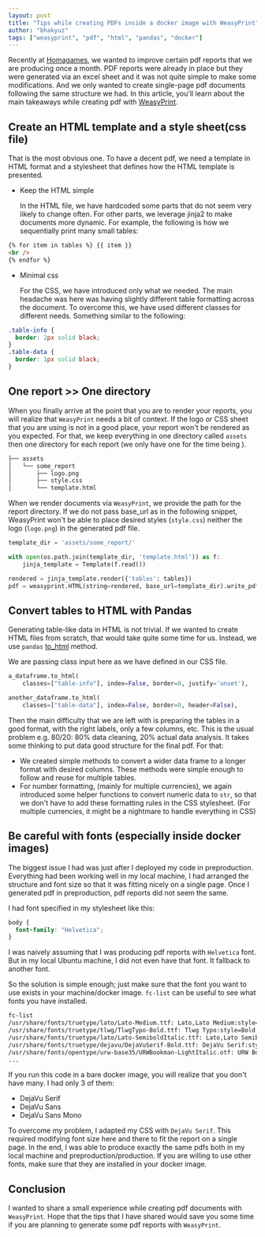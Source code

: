```yaml
---
layout: post
title: "Tips while creating PDFs inside a docker image with WeasyPrint"
author: "bhakyuz"
tags: ["weasyprint", "pdf", "html", "pandas", "docker"]
---
```


Recently at [Homagames](homagames.com), we wanted to improve certain pdf reports that we are producing once a month. PDF reports were already in place but they were generated via an excel sheet and it was not quite simple to make some modifications. And we only wanted to create single-page pdf documents following the same structure we had. In this article, you'll learn about the main takeaways while creating pdf with [WeasyPrint](https://weasyprint.org/).

## Create an HTML template and a style sheet(css file)

That is the most obvious one. To have a decent pdf, we need a template in HTML format and a stylesheet that defines how the HTML template is presented.

- Keep the HTML simple

  In the HTML file, we have hardcoded some parts that do not seem very likely to change often. For other parts, we leverage jinja2 to make documents more dynamic. For example, the following is how we sequentially print many small tables:

```html
{% for item in tables %} {{ item }}
<br />
{% endfor %}
```

- Minimal css

  For the CSS, we have introduced only what we needed. The main headache was here was having slightly different table formatting across the document. To overcome this, we have used different classes for different needs. Something similar to the following:

```css
.table-info {
  border: 2px solid black;
}
.table-data {
  border: 1px solid black;
}
```

## One report >> One directory

When you finally arrive at the point that you are to render your reports, you will realize that `WeasyPrint` needs a bit of context. If the logo or CSS sheet that you are using is not in a good place, your report won't be rendered as you expected.
For that, we keep everything in one directory called `assets` then one directory for each report (we only have one for the time being ).

```sh
├── assets
│   └── some_report
│       ├── logo.png
│       ├── style.css
│       └── template.html
```

When we render documents via `WeasyPrint`, we provide the path for the report directory. If we do not pass base_url as in the following snippet, WeasyPrint won't be able to place desired styles (`style.css`) neither the logo (`logo.png`) in the generated pdf file.

```py
template_dir = 'assets/some_report/'

with open(os.path.join(template_dir, 'template.html')) as f:
    jinja_template = Template(f.read())

rendered = jinja_template.render({'tables': tables})
pdf = weasyprint.HTML(string=rendered, base_url=template_dir).write_pdf()
```

## Convert tables to HTML with Pandas

Generating table-like data in HTML is not trivial. If we wanted to create HTML files from scratch, that would take quite some time for us. Instead, we use `pandas` [to_html](https://pandas.pydata.org/pandas-docs/stable/reference/api/pandas.DataFrame.to_html.html) method.

We are passing class input here as we have defined in our CSS file.

```py
a_dataframe.to_html(
    classes=["table-info"], index=False, border=0, justify='unset'),

another_dataframe.to_html(
    classes=["table-data"], index=False, border=0, header=False),

```

Then the main difficulty that we are left with is preparing the tables in a good format, with the right labels, only a few columns, etc. This is the usual problem e.g. 80/20: 80% data cleaning, 20% actual data analysis. It takes some thinking to put data good structure for the final pdf. For that:

- We created simple methods to convert a wider data frame to a longer format with desired columns. These methods were simple enough to follow and reuse for multiple tables.
- For number formatting, (mainly for multiple currencies), we again introduced some helper functions to convert numeric data to `str`, so that we don't have to add these formatting rules in the CSS stylesheet. (For multiple currencies, it might be a nightmare to handle everything in CSS)

## Be careful with fonts (especially inside docker images)

The biggest issue I had was just after I deployed my code in preproduction. Everything had been working well in my local machine, I had arranged the structure and font size so that it was fitting nicely on a single page. Once I generated pdf in preproduction, pdf reports did not seem the same.

I had font specified in my stylesheet like this:

```css
body {
  font-family: "Helvetica";
}
```

I was naively assuming that I was producing pdf reports with `Helvetica` font. But in my local Ubuntu machine, I did not even have that font. It fallback to another font.

So the solution is simple enough; just make sure that the font you want to use exists in your machine/docker image. `fc-list` can be useful to see what fonts you have installed.

```sh
fc-list
/usr/share/fonts/truetype/lato/Lato-Medium.ttf: Lato,Lato Medium:style=Medium,Regular
/usr/share/fonts/truetype/tlwg/TlwgTypo-Bold.ttf: Tlwg Typo:style=Bold
/usr/share/fonts/truetype/lato/Lato-SemiboldItalic.ttf: Lato,Lato Semibold:style=Semibold Italic,Italic
/usr/share/fonts/truetype/dejavu/DejaVuSerif-Bold.ttf: DejaVu Serif:style=Bold
/usr/share/fonts/opentype/urw-base35/URWBookman-LightItalic.otf: URW Bookman:style=Light Italic
...
```

If you run this code in a bare docker image, you will realize that you don't have many. I had only 3 of them:

- DejaVu Serif
- DejaVu Sans
- DejaVu Sans Mono

To overcome my problem, I adapted my CSS with `DejaVu Serif`. This required modifying font size here and there to fit the report on a single page. In the end, I was able to produce exactly the same pdfs both in my local machine and preproduction/production.
If you are willing to use other fonts, make sure that they are installed in your docker image.

## Conclusion

I wanted to share a small experience while creating pdf documents with `WeasyPrint`. Hope that the tips that I have shared would save you some time if you are planning to generate some pdf reports with `WeasyPrint`.
